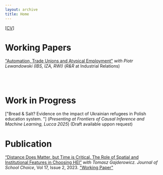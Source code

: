 ```yaml
---
layout: archive
title: Home
---
```

 [<a href="/files/CV_Szymczak.pdf">CV</a>] 
 
# Working Papers

["Automation, Trade Unions and
Atypical Employment"](https://ibs.org.pl/wp-content/uploads/2024/09/Automation_AtypicalEmployment_IBS_WP_022024.pdf) _with Piotr Lewandowski (IBS, IZA, RWI)_ (_R&R_ at Industrial Relations)

<br/><br/>
# Work in Progress
["Bread & Salt? Evidence on the impact of Ukrainian refugees in Polish education system.
"] (_Presenting at Frontiers of Causal Inference and Machine Learning, Lucca 2025_) (Draft available uppon request) 


# Publication

[“Distance Does Matter, but Time is Critical. The Role of Spatial and Institutional Features in Choosing HEI”](https://www.tandfonline.com/doi/full/10.1080/15582159.2022.2162129?scroll=top&needAccess=true) _with Tomasz Gajderowicz. Journal of School Choice_, Vol 17, Issue 2, 2023. <a href="/publications/docs/X.pdf">"Working Paper"</a> 

<br/><br/>
<br/><br/>



